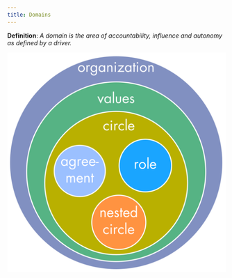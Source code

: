 ```yaml
---
title: Domains
---
```



**Definition**: _A domain is the area of accountability, influence and autonomy as defined by a  driver._


![](img/tension-driver-domain/nested-domains-2.png)